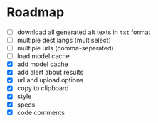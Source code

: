 # Roadmap

- [ ] download all generated alt texts in `txt` format
- [ ] multiple dest langs (multiselect)
- [ ] multiple urls (comma-separated)
- [ ] load model cache
- [x] add model cache
- [x] add alert about results
- [x] url and upload options
- [x] copy to clipboard
- [x] style
- [x] specs
- [x] code comments